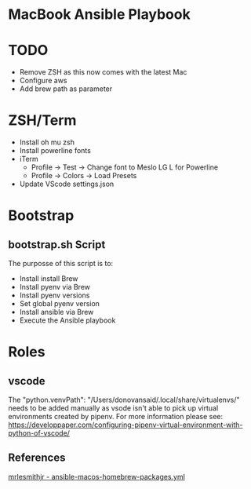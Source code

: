 # MacBook Ansible Playbook

# TODO

* Remove ZSH as this now comes with the latest Mac
* Configure aws
* Add brew path as parameter

# ZSH/Term

* Install oh mu zsh
* Install powerline fonts
* iTerm
    * Profile -> Test -> Change font to Meslo LG L for Powerline
    * Profile -> Colors -> Load Presets
* Update VScode settings.json

# Bootstrap

## bootstrap.sh Script

The purposse of this script is to:

* Install install Brew
* Install pyenv via Brew
* Install pyenv versions
* Set global pyenv version
* Install ansible via Brew
* Execute the Ansible playbook

# Roles

## vscode

The "python.venvPath": "/Users/donovansaid/.local/share/virtualenvs/" needs to be 
added manually as vsode isn't able to pick up virtual environments created by pipenv.
For more information please see: https://developpaper.com/configuring-pipenv-virtual-environment-with-python-of-vscode/


## References

[mrlesmithjr - ansible-macos-homebrew-packages.yml](https://gist.github.com/mrlesmithjr/f3c15fdd53020a71f55c2032b8be2eda)